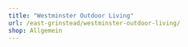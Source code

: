 ```yaml
---
title: "Westminster Outdoor Living"
url: /east-grinstead/westminster-outdoor-living/
shop: Allgemein
---
```

